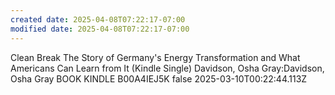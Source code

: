 ```yaml
---
created date: 2025-04-08T07:22:17-07:00
modified date: 2025-04-08T07:22:17-07:00
---
```

Clean Break
The Story of Germany's Energy Transformation and What Americans Can Learn from It (Kindle Single)
Davidson, Osha Gray:Davidson, Osha Gray
BOOK
KINDLE
B00A4IEJ5K
false
2025-03-10T00:22:44.113Z
